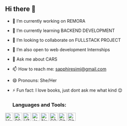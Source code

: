 ## Hi there 👋
- 🔭 I’m currently working on REMORA
- 🌱 I’m currently learning BACKEND DEVELOPMENT
- 👯 I’m looking to collaborate on FULLSTACK PROJECT
- 🤔 I’m also open to web development Internships
- 💬 Ask me about CARS
- 📫 How to reach me: sapphiresimi@gmail.com
- 😄 Pronouns: She/Her
- ⚡ Fun fact: I love books, just dont ask me what kind 😌

  ### Languages and Tools:
<img align="left" alt="Visual Studio Code" width="26px" src="https://cdn.jsdelivr.net/gh/devicons/devicon@latest/icons/vscode/vscode-original.svg" />
<img align="left" alt="CSS3" width="26px" src="https://cdn.jsdelivr.net/gh/devicons/devicon@latest/icons/css3/css3-original.svg" />
<img align="left" alt="HTML5" width="26px" src="https://cdn.jsdelivr.net/gh/devicons/devicon@latest/icons/html5/html5-original-wordmark.svg" />
<img align="left" alt="JavaScript" width="26px" src="https://cdn.jsdelivr.net/gh/devicons/devicon@latest/icons/javascript/javascript-original.svg" />
<img align="left" alt="Node.js" width="26px" src="https://cdn.jsdelivr.net/gh/devicons/devicon@latest/icons/nodejs/nodejs-plain-wordmark.svg" />
<img align="left" alt="SQL" width="26px" src="https://cdn.jsdelivr.net/gh/devicons/devicon@latest/icons/azuresqldatabase/azuresqldatabase-original.svg" />
<img align="left" alt="Git" width="26px" src="https://cdn.jsdelivr.net/gh/devicons/devicon@latest/icons/git/git-plain-wordmark.svg" />
<img align="left" alt="GitHub" width="26px" src="https://cdn.jsdelivr.net/gh/devicons/devicon@latest/icons/github/github-original.svg" />

